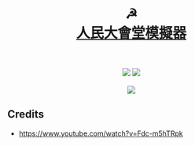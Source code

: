 <h1 align='center'>
  <br />
  ☭
  <br />
  <a href='https://ngseke.github.io/great-hall-of-the-people-simulator/' target='_blank'>
    人民大會堂模擬器
  </a>
  <br />
  <br />
</h1>
<div align='center'>
  <img src='https://img.shields.io/badge/%E9%80%9A%E9%81%8E%E7%8E%87-100%25-green'>
  <img src='https://img.shields.io/badge/-%E8%A6%AA%E8%87%AA%E9%83%A8%E7%BD%B2-blue'>
</div>
<br />

<div align='center'>
  <img src='https://i.imgur.com/kM3lE6D.jpg'>
</div>


## Credits
- https://www.youtube.com/watch?v=Fdc-m5hTRpk
